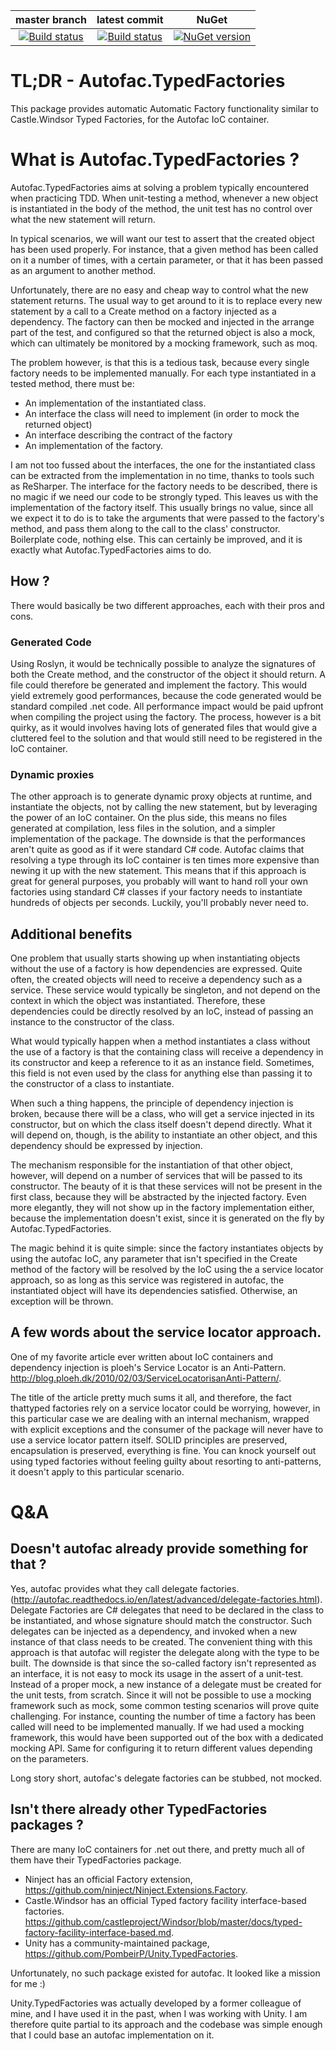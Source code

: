 |master branch|latest commit|NuGet|
|:---:|:---:|:---:|
|[![Build status](https://ci.appveyor.com/api/projects/status/ge22hqh4xken8rgv/branch/master?svg=true)](https://ci.appveyor.com/project/salfab/autofac-typedfactories/branch/master)|[![Build status](https://ci.appveyor.com/api/projects/status/ge22hqh4xken8rgv?svg=true)](https://ci.appveyor.com/project/salfab/autofac-typedfactories)| [![NuGet version](https://img.shields.io/nuget/v/Autofac.TypedFactories.svg)](https://badge.fury.io/nu/Autofac.TypedFactories)|

# TL;DR - Autofac.TypedFactories
This package provides automatic Automatic Factory functionality similar to Castle.Windsor Typed Factories, for the Autofac IoC container.

# What is Autofac.TypedFactories ?

Autofac.TypedFactories aims at solving a problem typically encountered when practicing TDD.
When unit-testing a method, whenever a new object is instantiated in the body of the method, the unit test has no control over what the new statement will return.

In typical scenarios, we will want our test to assert that the created object has been used properly. For instance, that a given method has been called on it a number of times, with a certain parameter, or that it has been passed as an argument to another method.

Unfortunately, there are no easy and cheap way to control what the new statement returns. The usual way to get around to it is to replace every new statement by a call to a Create method on a factory injected as a dependency. The factory can then be mocked and injected in the arrange part of the test, and configured so that the returned object is also a mock, which can ultimately be monitored by a mocking framework, such as moq.

The problem however, is that this is a tedious task, because every single factory needs to be implemented manually. For each type instantiated in a tested method, there must be: 

- An implementation of the instantiated class.
- An interface the class will need to implement (in order to mock the returned object)
- An interface describing the contract of the factory
- An implementation of the factory.
	
I am not too fussed about the interfaces, the one for the instantiated class can be extracted from the implementation in no time, thanks to tools such as ReSharper. The interface for the factory needs to be described, there is no magic if we need our code to be strongly typed. This leaves us with the implementation of the factory itself. This usually brings no value, since all we expect it to do is to take the arguments that were passed to the factory's method, and pass them along to the call to the class' constructor. Boilerplate code, nothing else. This can certainly be improved, and it is exactly what Autofac.TypedFactories aims to do.

## How ?
There would basically be two different approaches, each with their pros and cons.

### Generated Code
Using Roslyn, it would be technically possible to analyze the signatures of both the Create method, and the constructor of the object it should return. A file could therefore be generated and implement the factory. This would yield extremely good performances, because the code generated would be standard compiled .net code. All performance impact would be paid upfront when compiling the project using the factory. The process, however is a bit quirky, as it would involves having lots of generated files that would give a cluttered feel to the solution and that would still need to be registered in the IoC container. 

### Dynamic proxies
The other approach is to generate dynamic proxy objects at runtime, and instantiate the objects, not by calling the new statement, but by leveraging the power of an IoC container.
On the plus side, this means no files generated at compilation, less files in the solution, and a simpler implementation of the package.
The downside is that the performances aren't quite as good as if it were standard C# code. Autofac claims that resolving a type through its IoC container is ten times more expensive than  newing it up with the new statement. This means that if this approach is great for general purposes, you probably will want to hand roll your own factories using standard C# classes if your factory needs to instantiate hundreds of objects per seconds. Luckily, you'll probably never need to.

## Additional benefits
One problem that usually starts showing up when instantiating objects without the use of a factory is how dependencies are expressed. 
Quite often, the created objects will need to receive a dependency such as a service. These service would typically be singleton, and not depend on the context in which the object was instantiated. Therefore, these dependencies could be directly resolved by an IoC, instead of passing an instance to the constructor of the class.

What would typically happen when a method instantiates a class without the use of a factory is that the containing class will receive a dependency in its constructor and keep a reference to it as an instance field. Sometimes, this field is not even used by the class for anything else than passing it to the constructor of a class to instantiate. 

When such a thing happens, the principle of dependency injection is broken, because there will be a class, who will get a service injected in its constructor, but on which the class itself doesn't depend directly. What it will depend on, though, is the ability to instantiate an other object, and this dependency should be expressed by injection.

The mechanism responsible for the instantiation of that other object, however, will depend on a number of services that will be passed to its constructor. The beauty of it is that these services will not be present in the first class, because they will be abstracted by the injected factory. Even more elegantly, they will not show up in the factory implementation either, because the implementation doesn't exist, since it is generated on the fly by Autofac.TypedFactories.

The magic behind it is quite simple: since the factory instantiates objects by using the autofac IoC, any parameter that isn't specified in the Create method of the factory will be resolved by the IoC using the a service locator approach, so as long as this service was registered in autofac, the instantiated object will have its dependencies satisfied. Otherwise, an exception will be thrown.

## A few words about the service locator approach.
One of my favorite article ever written about IoC containers and dependency injection is ploeh's Service Locator is an Anti-Pattern. http://blog.ploeh.dk/2010/02/03/ServiceLocatorisanAnti-Pattern/.

The title of the article pretty much sums it all, and therefore, the fact thattyped factories rely on a service locator could be worrying, however,  in this particular case we are dealing with an internal mechanism, wrapped with explicit exceptions and the consumer of the package will never have to use a service locator pattern itself. SOLID principles are preserved, encapsulation is preserved, everything is fine. You can knock yourself out using typed factories without feeling guilty about resorting to anti-patterns, it doesn't apply to this particular scenario.

# Q&A

## Doesn't autofac already provide something for that ?
Yes, autofac provides what they call delegate factories. (http://autofac.readthedocs.io/en/latest/advanced/delegate-factories.html). Delegate Factories are C# delegates that need to be declared in the class to be instantiated, and whose signature should match the constructor. Such delegates can be injected as a dependency, and invoked when a new instance of that class needs to be created. The convenient thing with this approach is that autofac will register the delegate along with the type to be built. The downside is that since the so-called factory isn't represented as an interface, it is not easy to mock its usage in the assert of a unit-test. Instead of a proper mock, a new instance of a delegate must be created for the unit tests, from scratch. Since it will not be possible to use a mocking framework such as mock, some common testing scenarios will prove quite challenging. For instance, counting the number of time a factory has been called will need to be implemented manually. If we had used a mocking framework, this would have been supported out of the box with a dedicated mocking API. Same for configuring it to return different values depending on the parameters.

Long story short, autofac's delegate factories can be stubbed, not mocked.

## Isn't there already other TypedFactories packages ?
There are many IoC containers for .net out there, and pretty much all of them have their TypedFactories package.
- Ninject has an official Factory extension, https://github.com/ninject/Ninject.Extensions.Factory.
- Castle.Windsor has an official Typed factory facility interface-based factories. https://github.com/castleproject/Windsor/blob/master/docs/typed-factory-facility-interface-based.md. 
- Unity has a community-maintained package, https://github.com/PombeirP/Unity.TypedFactories. 
	
Unfortunately, no such package existed for autofac. It looked like a mission for me :)

Unity.TypedFactories was actually developed by a former colleague of mine, and I have used it in the past, when I was working with Unity. I am therefore quite partial to its approach and the codebase was simple enough that I could base an autofac implementation on it.
